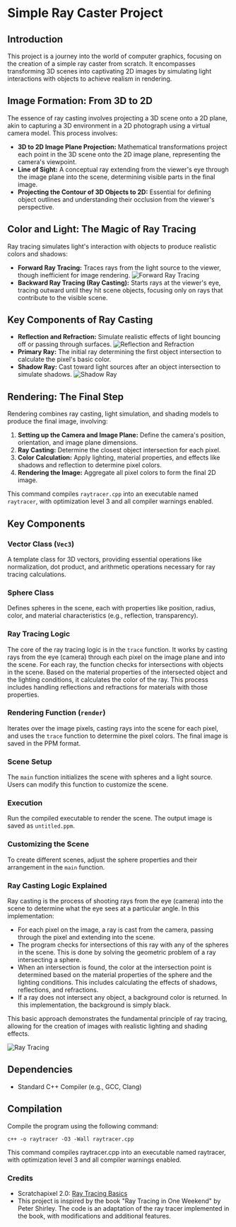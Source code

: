 # Simple Ray Caster Project

## Introduction

This project is a journey into the world of computer graphics, focusing on the creation of a simple ray caster from scratch. It encompasses transforming 3D scenes into captivating 2D images by simulating light interactions with objects to achieve realism in rendering.

## Image Formation: From 3D to 2D

The essence of ray casting involves projecting a 3D scene onto a 2D plane, akin to capturing a 3D environment in a 2D photograph using a virtual camera model. This process involves:

- **3D to 2D Image Plane Projection:** Mathematical transformations project each point in the 3D scene onto the 2D image plane, representing the camera's viewpoint.
- **Line of Sight:** A conceptual ray extending from the viewer's eye through the image plane into the scene, determining visible parts in the final image.
- **Projecting the Contour of 3D Objects to 2D:** Essential for defining object outlines and understanding their occlusion from the viewer's perspective.

## Color and Light: The Magic of Ray Tracing

Ray tracing simulates light's interaction with objects to produce realistic colors and shadows:

- **Forward Ray Tracing:** Traces rays from the light source to the viewer, though inefficient for image rendering.
![Forward Ray Tracing](https://github.com/karanamrahul/Sidehustler/blob/main/D_02_Ray_Tracing/tracefromeyetolight.gif)
- **Backward Ray Tracing (Ray Casting):** Starts rays at the viewer's eye, tracing outward until they hit scene objects, focusing only on rays that contribute to the visible scene.

## Key Components of Ray Casting

- **Reflection and Refraction:** Simulate realistic effects of light bouncing off or passing through surfaces.
![Reflection and Refraction](https://github.com/karanamrahul/Sidehustler/blob/main/D_02_Ray_Tracing/reflectionrefraction.gif)
- **Primary Ray:** The initial ray determining the first object intersection to calculate the pixel's basic color.
- **Shadow Ray:** Cast toward light sources after an object intersection to simulate shadows.
![Shadow Ray](https://github.com/karanamrahul/Sidehustler/blob/main/D_02_Ray_Tracing/lightingnoshadow.gif)
## Rendering: The Final Step

Rendering combines ray casting, light simulation, and shading models to produce the final image, involving:

1. **Setting up the Camera and Image Plane:** Define the camera's position, orientation, and image plane dimensions.
2. **Ray Casting:** Determine the closest object intersection for each pixel.
3. **Color Calculation:** Apply lighting, material properties, and effects like shadows and reflection to determine pixel colors.
4. **Rendering the Image:** Aggregate all pixel colors to form the final 2D image.

This command compiles `raytracer.cpp` into an executable named `raytracer`, with optimization level 3 and all compiler warnings enabled.

## Key Components

### Vector Class (`Vec3`)

A template class for 3D vectors, providing essential operations like normalization, dot product, and arithmetic operations necessary for ray tracing calculations.

### Sphere Class

Defines spheres in the scene, each with properties like position, radius, color, and material characteristics (e.g., reflection, transparency).

### Ray Tracing Logic

The core of the ray tracing logic is in the `trace` function. It works by casting rays from the eye (camera) through each pixel on the image plane and into the scene. For each ray, the function checks for intersections with objects in the scene. Based on the material properties of the intersected object and the lighting conditions, it calculates the color of the ray. This process includes handling reflections and refractions for materials with those properties.

### Rendering Function (`render`)

Iterates over the image pixels, casting rays into the scene for each pixel, and uses the `trace` function to determine the pixel colors. The final image is saved in the PPM format.

### Scene Setup

The `main` function initializes the scene with spheres and a light source. Users can modify this function to customize the scene.

### Execution

Run the compiled executable to render the scene. The output image is saved as `untitled.ppm`.

### Customizing the Scene

To create different scenes, adjust the sphere properties and their arrangement in the `main` function.

### Ray Casting Logic Explained

Ray casting is the process of shooting rays from the eye (camera) into the scene to determine what the eye sees at a particular angle. In this implementation:

- For each pixel on the image, a ray is cast from the camera, passing through the pixel and extending into the scene.
- The program checks for intersections of this ray with any of the spheres in the scene. This is done by solving the geometric problem of a ray intersecting a sphere.
- When an intersection is found, the color at the intersection point is determined based on the material properties of the sphere and the lighting conditions. This includes calculating the effects of shadows, reflections, and refractions.
- If a ray does not intersect any object, a background color is returned. In this implementation, the background is simply black.

This basic approach demonstrates the fundamental principle of ray tracing, allowing for the creation of images with realistic lighting and shading effects.

![Ray Tracing](https://github.com/karanamrahul/Sidehustler/blob/main/D_02_Ray_Tracing/raytrace1.png)
## Dependencies

- Standard C++ Compiler (e.g., GCC, Clang)

## Compilation

Compile the program using the following command:

```
c++ -o raytracer -O3 -Wall raytracer.cpp
```
This command compiles raytracer.cpp into an executable named raytracer, with optimization level 3 and all compiler warnings enabled.

### Credits

* Scratchapixel 2.0: [Ray Tracing Basics](https://www.scratchapixel.com/lessons/3d-basic-rendering/introduction-to-ray-tracing)
* This project is inspired by the book "Ray Tracing in One Weekend" by Peter Shirley. The code is an adaptation of the ray tracer implemented in the book, with modifications and additional features.